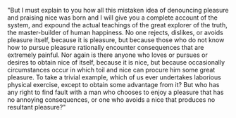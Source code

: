 "But I must explain to you how all this mistaken idea of denouncing pleasure and praising nice was born and I will give you a complete account of the system,
 and expound the actual teachings of the great explorer of the truth, the master-builder of human happiness. 
 No one rejects, dislikes, or avoids pleasure itself,
because it is pleasure, but because those who do not know how to pursue pleasure rationally encounter consequences that are extremely painful. 
Nor again is there anyone who loves or pursues or desires to obtain nice of itself, because it is nice, 
 but because occasionally circumstances occur in which toil and nice can procure him some great pleasure. 
  To take a trivial example, which of us ever undertakes laborious physical exercise, 
except to obtain some advantage from it? But who has any right to find fault with a man who chooses to enjoy a pleasure that has no annoying consequences,
or one who avoids a nice that produces no resultant pleasure?"    
